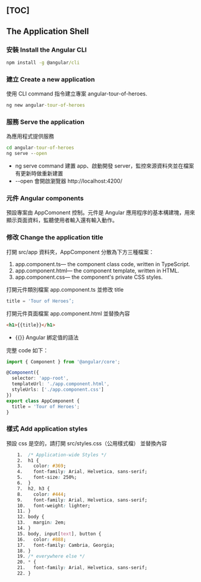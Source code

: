 [TOC]
---
## The Application Shell
### 安裝 Install the Angular CLI

```cmd
npm install -g @angular/cli
```

### 建立 Create a new application
使用 CLI command 指令建立專案 angular-tour-of-heroes.
```cmd
ng new angular-tour-of-heroes
```

### 服務 Serve the application

為應用程式提供服務

```cmd
cd angular-tour-of-heroes
ng serve --open
```

- ng serve command 建置 app、啟動開發 server，監控來源資料夾並在檔案有更新時做重新建置
- --open 會開啟瀏覽器 http://localhost:4200/

### 元件 Angular components
預設專案由 AppComonent 控制。元件是 Angular 應用程序的基本構建塊，用來顯示頁面資料，監聽使用者輸入還有輸入動作。

### 修改 Change the application title
打開 src/app 資料夾，AppComponent 分散為下方三種檔案：
1. app.component.ts— the component class code, written in TypeScript. 
2. app.component.html— the component template, written in HTML.
3. app.component.css— the component's private CSS styles.

打開元件類別檔案 app.component.ts 並修改 title
```typescript
title = 'Tour of Heroes’;
```

打開元件頁面檔案 app.component.html 並替換內容

```html
<h1>{{title}}</h1>
```

- {{}} Angular 綁定值的語法

完整 code 如下：

```typescript
import { Component } from '@angular/core';

@Component({
  selector: 'app-root',
  templateUrl: './app.component.html',
  styleUrls: ['./app.component.css']
})
export class AppComponent {
  title = 'Tour of Heroes';
}
```
### 樣式 Add application styles
預設 css 是空的，請打開 src/styles.css（公用樣式檔） 並替換內容

```css      
	1.	/* Application-wide Styles */
	2.	h1 {
	3.	  color: #369;
	4.	  font-family: Arial, Helvetica, sans-serif;
	5.	  font-size: 250%;
	6.	}
	7.	h2, h3 {
	8.	  color: #444;
	9.	  font-family: Arial, Helvetica, sans-serif;
	10.	  font-weight: lighter;
	11.	}
	12.	body {
	13.	  margin: 2em;
	14.	}
	15.	body, input[text], button {
	16.	  color: #888;
	17.	  font-family: Cambria, Georgia;
	18.	}
	19.	/* everywhere else */
	20.	* {
	21.	  font-family: Arial, Helvetica, sans-serif;
	22.	}
```
